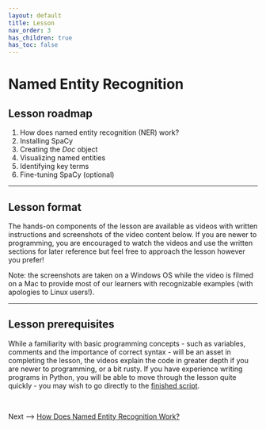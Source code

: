 ```yaml
---
layout: default
title: Lesson
nav_order: 3
has_children: true
has_toc: false
---
```


# Named Entity Recognition

## Lesson roadmap

1. How does named entity recognition (NER) work?
2. Installing SpaCy
3. Creating the *Doc* object
4. Visualizing named entities
5. Identifying key terms
6. Fine-tuning SpaCy (optional)

<hr />

## Lesson format

The hands-on components of the lesson are available as videos with written instructions and screenshots of the video content below. If you are newer to programming, you are encouraged to watch the videos and use the written sections for later reference but feel free to approach the lesson however you prefer!

Note: the screenshots are taken on a Windows OS while the video is filmed on a Mac to provide most of our learners with recognizable examples (with apologies to Linux users!).

<hr />

## Lesson prerequisites

While a familiarity with basic programming concepts - such as variables, comments and the importance of correct syntax - will be an asset in completing the lesson, the videos explain the code in greater depth if you are newer to programming, or a bit rusty. If you have experience writing programs in Python, you will be able to move through the lesson quite quickly - you may wish to go directly to the [finished script](https://github.com/scds/text-analysis-2/blob/main/assets/ner.py).


<br />

Next --> [How Does Named Entity Recognition Work?](ner.html)
